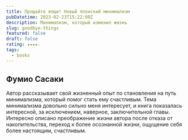 ```yaml
---
title: Прощайте вещи! Новый японский минимализм
pubDatetime: 2023-02-23T15:22:00Z
description: Минимализм, который изменил жизнь
slug: goodbye-things
featured: false
draft: false
rating: ★★★★☆
tags:
  - books
---
```


## Фумио Сасаки

Автор рассказывает свой жизненный опыт по становления на путь минимализма, который помог стать ему счастливым. Тема минимализма довольно сильно меня интересует, и книга показалась интересной, за исключением, наверное, заключительной главы. Интересно описано преображение жизни автора после отказа от накопительства, переход к более осознанной жизни, ощущение себя более настоящим, счастливым.
